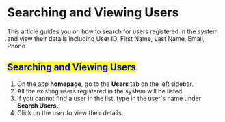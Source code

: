 # Searching and Viewing Users

This article guides you on how to search for users registered in the system and view their details including User ID, First Name, Last Name, Email, Phone.

## <mark style="color:blue;">Searching and Viewing Users</mark>

1. On the app **homepage**, go to the **Users** tab on the left sidebar.
2. All the existing users registered in the system will be listed.
3. If you cannot find a user in the list, type in the user's name under **Search Users.**
4. Click on the user to view their details.
